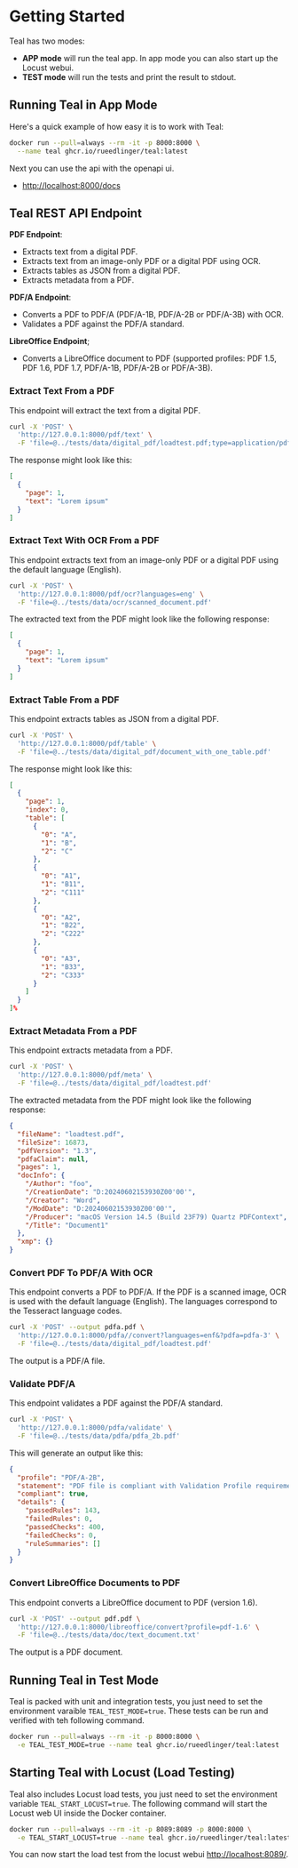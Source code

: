 # Getting Started

Teal has two modes:

- **APP mode** will run the teal app. In app mode you can also start up the Locust webui.
- **TEST mode** will run the tests and print the result to stdout.

## Running Teal in App Mode

Here's a quick example of how easy it is to work with Teal:

```bash
docker run --pull=always --rm -it -p 8000:8000 \
  --name teal ghcr.io/rueedlinger/teal:latest
```

Next you can use the api with the openapi ui.

- [http://localhost:8000/docs](http://localhost:8000/docs)

## Teal REST API Endpoint

**PDF Endpoint**:

* Extracts text from a digital PDF.
* Extracts text from an image-only PDF or a digital PDF using OCR.
* Extracts tables as JSON from a digital PDF.
* Extracts metadata from a PDF.

**PDF/A Endpoint**:

* Converts a PDF to PDF/A (PDF/A-1B, PDF/A-2B or PDF/A-3B) with OCR.
* Validates a PDF against the PDF/A standard.

**LibreOffice Endpoint**;

* Converts a LibreOffice document to PDF (supported profiles: PDF 1.5, PDF 1.6, PDF 1.7,
  PDF/A-1B, PDF/A-2B or PDF/A-3B).

### Extract Text From a PDF

This endpoint will extract the text from a digital PDF.

```bash
curl -X 'POST' \
  'http://127.0.0.1:8000/pdf/text' \
  -F 'file=@../tests/data/digital_pdf/loadtest.pdf;type=application/pdf'
```

The response might look like this:

```json
[
  {
    "page": 1,
    "text": "Lorem ipsum"
  }
]
```

### Extract Text With OCR From a PDF

This endpoint extracts text from an image-only PDF or a digital PDF using the default language (English).

```bash
curl -X 'POST' \
  'http://127.0.0.1:8000/pdf/ocr?languages=eng' \
  -F 'file=@../tests/data/ocr/scanned_document.pdf'
```

The extracted text from the PDF might look like the following response:

```json
[
  {
    "page": 1,
    "text": "Lorem ipsum"
  }
] 
```

### Extract Table From a PDF

This endpoint extracts tables as JSON from a digital PDF.

```bash
curl -X 'POST' \
  'http://127.0.0.1:8000/pdf/table' \
  -F 'file=@../tests/data/digital_pdf/document_with_one_table.pdf'
```

The response might look like this:

```json
[
  {
    "page": 1,
    "index": 0,
    "table": [
      {
        "0": "A",
        "1": "B",
        "2": "C"
      },
      {
        "0": "A1",
        "1": "B11",
        "2": "C111"
      },
      {
        "0": "A2",
        "1": "B22",
        "2": "C222"
      },
      {
        "0": "A3",
        "1": "B33",
        "2": "C333"
      }
    ]
  }
]%
```

### Extract Metadata From a PDF

This endpoint extracts metadata from a PDF.

```bash
curl -X 'POST' \
  'http://127.0.0.1:8000/pdf/meta' \
  -F 'file=@../tests/data/digital_pdf/loadtest.pdf'
```

The extracted metadata from the PDF might look like the following response:

```json
{
  "fileName": "loadtest.pdf",
  "fileSize": 16873,
  "pdfVersion": "1.3",
  "pdfaClaim": null,
  "pages": 1,
  "docInfo": {
    "/Author": "foo",
    "/CreationDate": "D:20240602153930Z00'00'",
    "/Creator": "Word",
    "/ModDate": "D:20240602153930Z00'00'",
    "/Producer": "macOS Version 14.5 (Build 23F79) Quartz PDFContext",
    "/Title": "Document1"
  },
  "xmp": {}
}
```

### Convert PDF To PDF/A With OCR

This endpoint converts a PDF to PDF/A. If the PDF is a scanned image, OCR is used with the default language (English).
The languages correspond to the Tesseract language codes.

```bash
curl -X 'POST' --output pdfa.pdf \
  'http://127.0.0.1:8000/pdfa//convert?languages=enf&?pdfa=pdfa-3' \
  -F 'file=@../tests/data/digital_pdf/loadtest.pdf'
```

The output is a PDF/A file.

### Validate PDF/A

This endpoint validates a PDF against the PDF/A standard.

```bash
curl -X 'POST' \
  'http://127.0.0.1:8000/pdfa/validate' \
  -F 'file=@../tests/data/pdfa/pdfa_2b.pdf'
```

This will generate an output like this:

```json
{
  "profile": "PDF/A-2B",
  "statement": "PDF file is compliant with Validation Profile requirements.",
  "compliant": true,
  "details": {
    "passedRules": 143,
    "failedRules": 0,
    "passedChecks": 400,
    "failedChecks": 0,
    "ruleSummaries": []
  }
}
```

### Convert LibreOffice Documents to PDF

This endpoint converts a LibreOffice document to PDF (version 1.6).

```bash
curl -X 'POST' --output pdf.pdf \
  'http://127.0.0.1:8000/libreoffice/convert?profile=pdf-1.6' \
  -F 'file=@../tests/data/doc/text_document.txt'
```

The output is a PDF document.

## Running Teal in Test Mode

Teal is packed with unit and integration tests, you just need to set the environment varaible `TEAL_TEST_MODE=true`.
These tests can be run and verified with teh following command.

```bash
docker run --pull=always --rm -it -p 8000:8000 \
  -e TEAL_TEST_MODE=true --name teal ghcr.io/rueedlinger/teal:latest
```

## Starting Teal with Locust (Load Testing)

Teal also includes Locust load tests, you just need to set the environment variable `TEAL_START_LOCUST=true`.
The following command will start the Locust web UI inside the Docker container.

```bash
docker run --pull=always --rm -it -p 8089:8089 -p 8000:8000 \
  -e TEAL_START_LOCUST=true --name teal ghcr.io/rueedlinger/teal:latest
```

You can now start the load test from the locust webui [http://localhost:8089/](http://localhost:8089/).

